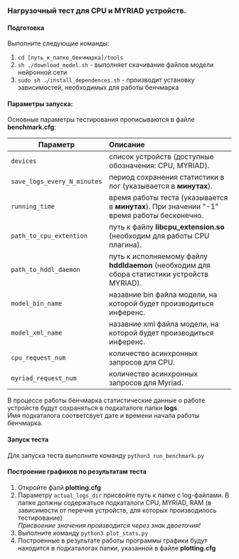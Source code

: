 ### Нагрузочный тест для CPU и MYRIAD устройств.  

#### Подготовка  
Выполните следующие команды:  
1. `cd [путь_к_папке_бенчмарка]/tools`  
2. `sh ./download_model.sh`  - выполняет скачивание файлов модели нейронной сети  
3. `sudo sh ./install_dependences.sh` - производит установку зависимостей, необходимых для работы бенчмарка  

#### Параметры запуска:  
Основные параметры тестирования прописываются в файле **benchmark.cfg**:  

| Параметр                  | Описание                                                                                            |
| ------------------------- |:-------------------------------------------------------------------------------------------| 
|`devices`                  | список устройств (доступные обозначения: CPU, MYRIAD).                                      |
|`save_logs_every_N_minutes`| период сохранения статистики в лог (указывается в **минутах**).                            |
|`running_time`             | время работы теста (указывается в **минутах**). При значении "-1" время работы бесконечно. |
|`path_to_cpu_extention`    | путь к файлу **libcpu_extension.so** (необходим для работы CPU плагина).                   |
|`path_to_hddl_daemon`      | путь к исполняемому файлу **hddldaemon** (необходим для сбора статистики устройств MYRIAD).| 
|`model_bin_name`           | назавние bin файла модели, на которой будет производиться инференс.                        |
|`model_xml_name`           | назавние xml файла модели, на которой будет производиться инференс.                        |
|`cpu_request_num`          | количество асинхронных запросов для CPU.                                                   |
|`myriad_request_num`       | количество асинхронных запросов для Myriad.                                                |

В процессе работы бенчмарка статистические данные о работе устройств будут сохраняться в подкаталоге папки **logs**.  
Имя подкаталога соответсвует дате и времени начала работы бенчмарка.  

#### Запуск теста  
Для запуска теста выполните команду `python3 run_benchmark.py`

#### Построение графиков по результатам теста
1. Откройте фалй **plotting.cfg**  
2. Параметру `actual_logs_dir` присвойте путь к папке с log-файлами. В папке должны содержаться подкаталоги CPU, MYRIAD, RAM (в зависимости от перечня устройств, для которых производилось тестирование)  
   *Присвоение значения производится через знак двоеточия!*
3. Выполните команду  `python3 plot_stats.py`
4. Построенные в результате работы программы графики будут находится в подкаталогах папки, указанной в файле **plotting.cfg**  